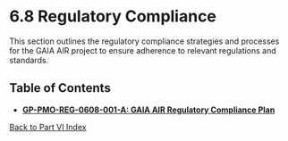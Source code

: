 # 6.8 Regulatory Compliance

This section outlines the regulatory compliance strategies and processes for the GAIA AIR project to ensure adherence to relevant regulations and standards.

## Table of Contents

*   [**GP-PMO-REG-0608-001-A: GAIA AIR Regulatory Compliance Plan**](./GP-PMO-REG-0608-001-A.md)

[Back to Part VI Index](../../index.md)

